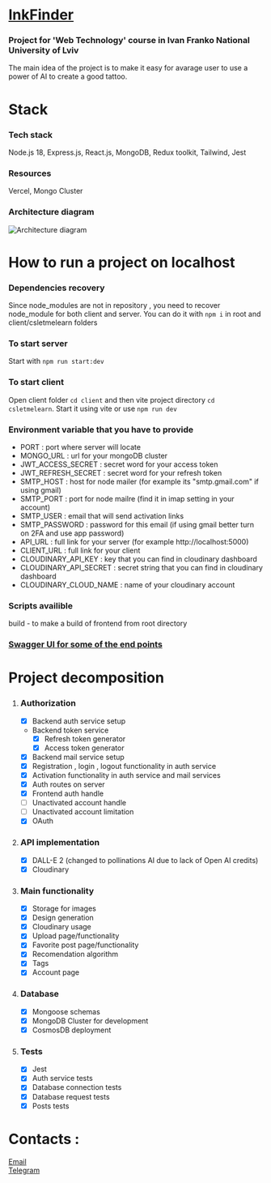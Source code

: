 # <a href="https://inkfinder.vercel.app/" target="_blank">InkFinder</a>
### Project for 'Web Technology' course in Ivan Franko National University of Lviv
The main idea of the project is to make it easy for avarage user to use a power of AI to create a good tattoo.<br/>

# Stack

### Tech stack

Node.js 18, Express.js, React.js, MongoDB, Redux toolkit, Tailwind, Jest

### Resources

Vercel, Mongo Cluster

### Architecture diagram

![Architecture diagram](https://github.com/fdsssawe/inkfinder/assets/92380415/5d40f760-7e0f-4a8d-b780-3f510c8ba9d3)

# How to run a project on localhost 
### Dependencies recovery
Since node_modules are not in repository , you need to recover node_module for both client and server. You can do it with `npm i` in root and client/csletmelearn folders
### To start server
Start with `npm run start:dev`
### To start client
Open client folder `cd client` and then vite project directory `cd csletmelearn`. Start it using vite or use `npm run dev`
### Environment variable that you have to provide
* PORT : port where server will locate
* MONGO_URL : url for your mongoDB cluster
* JWT_ACCESS_SECRET : secret word for your access token
* JWT_REFRESH_SECRET : secret word for your refresh token
* SMTP_HOST : host for node mailer (for example its "smtp.gmail.com" if using gmail)
* SMTP_PORT : port for node mailre (find it in imap setting in your account)
* SMTP_USER : email that will send activation links
* SMTP_PASSWORD : password for this email (if using gmail better turn on 2FA and use app password)
* API_URL : full link for your server (for example http://localhost:5000)
* CLIENT_URL : full link for your client
* CLOUDINARY_API_KEY : key that you can find in cloudinary dashboard
* CLOUDINARY_API_SECRET : secret string that you can find in cloudinary dashboard
* CLOUDINARY_CLOUD_NAME : name of your cloudinary account
### Scripts availible
build - to make a build of frontend from root directory
### <a href="https://inkfinder-five.vercel.app/api-docs/" target="_blank">Swagger UI for some of the end points</a>
# Project decomposition
1.  ### Authorization
    
    - [x] Backend auth service setup
    - Backend token service
      - [x] Refresh token generator
      - [x] Access token generator
    - [x] Backend mail service setup
    - [x] Registration , login , logout functionality in auth service
    - [x] Activation functionality in auth service and mail services
    - [x] Auth routes on server
    - [x] Frontend auth handle
    - [ ] Unactivated account handle
    - [ ] Unactivated account limitation
    - [x] OAuth

2.  ### API implementation
    
    - [x] DALL-E 2 (changed to pollinations AI due to lack of Open AI credits)
    - [x] Cloudinary 

3. ### Main functionality
    
    - [x] Storage for images
    - [x] Design generation
    - [x] Cloudinary usage
    - [x] Upload page/functionality
    - [x] Favorite post page/functionality
    - [x] Recomendation algorithm
    - [x] Tags
    - [x] Account page

4. ### Database
    
    - [x] Mongoose schemas
    - [x] MongoDB Cluster for development
    - [x] CosmosDB deployment
    
5. ### Tests
    
    - [x] Jest
    - [x] Auth service tests
    - [x] Database connection tests
    - [x] Database request tests
    - [x] Posts tests

# Contacts :<br/>
<a href="mailto:zhovanukolexander@gmail.com">Email</a><br/>
<a href="https://t.me/sashazhov" target="_blank">Telegram</a>

